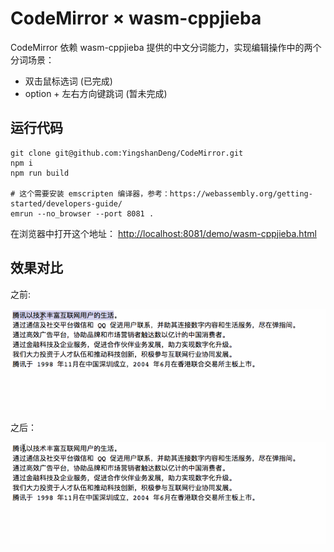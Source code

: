 # CodeMirror × wasm-cppjieba

CodeMirror 依赖 wasm-cppjieba 提供的中文分词能力，实现编辑操作中的两个分词场景：
- 双击鼠标选词 (已完成)
- option + 左右方向键跳词 (暂未完成)

## 运行代码
```shell
git clone git@github.com:YingshanDeng/CodeMirror.git
npm i
npm run build

# 这个需要安装 emscripten 编译器，参考：https://webassembly.org/getting-started/developers-guide/
emrun --no_browser --port 8081 .
```

在浏览器中打开这个地址： [http://localhost:8081/demo/wasm-cppjieba.html](http://localhost:8081/demo/wasm-cppjieba.html)

## 效果对比
之前:

![](https://raw.githubusercontent.com/YingshanDeng/CodeMirror/master/images/before.gif)

之后：

![](https://raw.githubusercontent.com/YingshanDeng/CodeMirror/master/images/after.gif)
